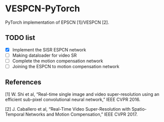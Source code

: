 # VESPCN-PyTorch
PyTorch implementation of EPSCN [1]/VESPCN [2].

## **TODO list**
- [x] Implement the SISR ESPCN network
- [ ] Making dataloader for video SR
- [ ] Complete the motion compensation network
- [ ] Joining the ESPCN to motion compensation network

## **References**
[1] W. Shi et al, “Real-time single image and video super-resolution using an efficient sub-pixel convolutional neural network,” IEEE CVPR 2016.

[2] J. Caballero et al, “Real-Time Video Super-Resolution with Spatio-Temporal Networks and Motion Compensation,” IEEE CVPR 2017.
